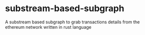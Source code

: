 # substream-based-subgraph
A substream based subgraph to grab transactions details from the ethereum network written in rust language
